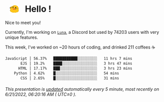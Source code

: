 <h1>   <img src="./spoinky.gif" style="vertical-align:middle;" width="30px">   Hello ! </h1>

Nice to meet you!

Currently, I'm working on <a href='https://github.com/Asgarrrr/Luna'>`Luna`</a>, a Discord bot used by 74203 users with very unique features.

This week, I've worked on ~20 hours of coding, and drinked 211 coffees ☕

```
JavaScript │ 56.37%   ███████████░░░░░░░░░   11 hrs 7 mins
       EJS │ 19.2%    ████░░░░░░░░░░░░░░░░   3 hrs 47 mins
      HTML │ 17.17%   ███░░░░░░░░░░░░░░░░░   3 hrs 23 mins
    Python │ 4.62%    █░░░░░░░░░░░░░░░░░░░   54 mins
       CSS │ 2.65%    █░░░░░░░░░░░░░░░░░░░   31 mins
```

###### This presentation is [updated](https://github.com/Asgarrrr) automatically every 5 minute, most recently on 6/21/2022, 06:20:16 AM ( UTC±0 ).